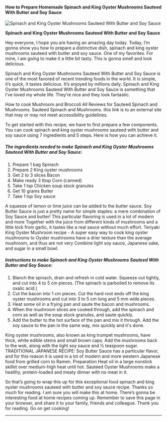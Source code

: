             

#### How to Prepare Homemade Spinach and King Oyster Mushrooms Sauteed With Butter and Soy Sauce

![Spinach and King Oyster Mushrooms Sauteed With Butter and Soy Sauce](https://img-global.cpcdn.com/recipes/6419018412982272/751x532cq70/spinach-and-king-oyster-mushrooms-sauteed-with-butter-and-soy-sauce-recipe-main-photo.jpg)

**Spinach and King Oyster Mushrooms Sauteed With Butter and Soy Sauce**

Hey everyone, I hope you are having an amazing day today. Today, I’m gonna show you how to prepare a distinctive dish, spinach and king oyster mushrooms sauteed with butter and soy sauce. One of my favorites. For mine, I am going to make it a little bit tasty. This is gonna smell and look delicious.

Spinach and King Oyster Mushrooms Sauteed With Butter and Soy Sauce is one of the most favored of recent trending foods in the world. It is simple, it’s quick, it tastes delicious. It’s enjoyed by millions daily. Spinach and King Oyster Mushrooms Sauteed With Butter and Soy Sauce is something that I’ve loved my whole life. They’re nice and they look fantastic.

How to cook Mushroom and Broccoli All Reviews for Sauteed Spinach and Mushrooms. Sauteed Spinach and Mushrooms. this link is to an external site that may or may not meet accessibility guidelines.

To get started with this recipe, we have to first prepare a few components. You can cook spinach and king oyster mushrooms sauteed with butter and soy sauce using 7 ingredients and 5 steps. Here is how you can achieve it.

##### The ingredients needed to make Spinach and King Oyster Mushrooms Sauteed With Butter and Soy Sauce:

1.  Prepare 1 bag Spinach
2.  Prepare 2 King oyster mushrooms
3.  Get 2 to 3 slices Bacon
4.  Make ready 3 tbsp Corn (canned)
5.  Take 1 tsp Chicken soup stock granules
6.  Get 10 grams Butter
7.  Take 1 tsp Soy sauce

A squeeze of lemon or lime juice can be added to the butter sauce. Soy Butter Sauce is just a pretty name for simple staples: a mere combination of Soy Sauce and butter! This particular flavoring is used in a lot of modern and more Together with the juice from different kinds of mushrooms and a little kick from garlic, it tastes like a real sauce without much effort. Teriyaki King Oyster Mushroom recipe - A super easy way to cook king oyster mushrooms to Oyster mushrooms have a drier texture than the average mushroom, and thus are not very Combine light soy sauce, Japanese sake, and sugar in a small bowl.

##### Instructions to make Spinach and King Oyster Mushrooms Sauteed With Butter and Soy Sauce:

1.  Blanch the spinach, drain and refresh in cold water. Squeeze out tightly, and cut into 4 to 5 cm pieces. (The spinach is parboiled to remove its oxalic acid.)
2.  Cut the bacon into 1 cm pieces. Cut the hard root ends off the king oyster mushrooms and cut into 3 to 5 cm long and 5 mm wide pieces.
3.  Heat some oil in a frying pan and saute the bacon and mushrooms.
4.  When the mushroom slices are cooked through, add the spinach and corn as well as the soup stock granules, and saute quickly.
5.  Add the butter to the hot surface of the pan and mix it through. Add the soy sauce to the pan in the same way, mix quickly and it's done.

King oyster mushrooms, also known as king trumpet mushrooms, have thick, white edible stems and small brown caps. Add the mushrooms back to the wok, along with the light soy sauce and ½ teaspoon sugar. TRADITIONAL JAPANESE RECIPE: Soy Butter Sauce has a particular flavor, and for this reason it is used in a lot of modern and more western Japanese food from grilled corn to Ramen. Preparation Heat oil in a large nonstick skillet over medium-high heat until hot. Sauteed Oyster Mushrooms make a healthy, protein-loaded and meaty dinner with no meat in it.

So that’s going to wrap this up for this exceptional food spinach and king oyster mushrooms sauteed with butter and soy sauce recipe. Thanks so much for reading. I am sure you will make this at home. There’s gonna be interesting food at home recipes coming up. Remember to save this page in your browser, and share it to your family, friends and colleague. Thank you for reading. Go on get cooking!

* * *
